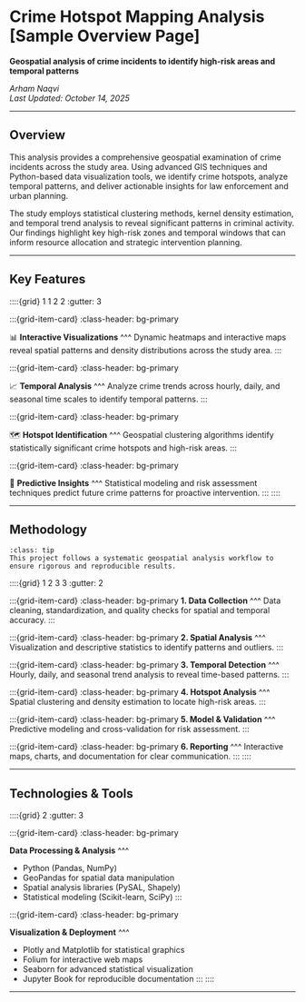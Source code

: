 # Crime Hotspot Mapping Analysis [Sample Overview Page]

**Geospatial analysis of crime incidents to identify high-risk areas and temporal patterns**

*Arham Naqvi*  
*Last Updated: October 14, 2025*

---

## Overview

This analysis provides a comprehensive geospatial examination of crime incidents across the study area. Using advanced GIS techniques and Python-based data visualization tools, we identify crime hotspots, analyze temporal patterns, and deliver actionable insights for law enforcement and urban planning.

The study employs statistical clustering methods, kernel density estimation, and temporal trend analysis to reveal significant patterns in criminal activity. Our findings highlight key high-risk zones and temporal windows that can inform resource allocation and strategic intervention planning.

---

## Key Features

::::{grid} 1 1 2 2
:gutter: 3

:::{grid-item-card}
:class-header: bg-primary

📊 **Interactive Visualizations**
^^^
Dynamic heatmaps and interactive maps reveal spatial patterns and density distributions across the study area.
:::

:::{grid-item-card}
:class-header: bg-primary

📈 **Temporal Analysis**
^^^
Analyze crime trends across hourly, daily, and seasonal time scales to identify temporal patterns.
:::

:::{grid-item-card}
:class-header: bg-primary

🗺️ **Hotspot Identification**
^^^
Geospatial clustering algorithms identify statistically significant crime hotspots and high-risk areas.
:::

:::{grid-item-card}
:class-header: bg-primary

🎯 **Predictive Insights**
^^^
Statistical modeling and risk assessment techniques predict future crime patterns for proactive intervention.
:::
::::

---

## Methodology


```{admonition} Analytical Approach
:class: tip
This project follows a systematic geospatial analysis workflow to ensure rigorous and reproducible results.
```

::::{grid} 1 2 3 3
:gutter: 2

:::{grid-item-card}
:class-header: bg-primary
<strong>1. Data Collection</strong>
^^^
Data cleaning, standardization, and quality checks for spatial and temporal accuracy.
:::

:::{grid-item-card}
:class-header: bg-primary
<strong>2. Spatial Analysis</strong>
^^^
Visualization and descriptive statistics to identify patterns and outliers.
:::

:::{grid-item-card}
:class-header: bg-primary
<strong>3. Temporal Detection</strong>
^^^
Hourly, daily, and seasonal trend analysis to reveal time-based patterns.
:::

:::{grid-item-card}
:class-header: bg-primary
<strong>4. Hotspot Analysis</strong>
^^^
Spatial clustering and density estimation to locate high-risk areas.
:::

:::{grid-item-card}
:class-header: bg-primary
<strong>5. Model & Validation</strong>
^^^
Predictive modeling and cross-validation for risk assessment.
:::

:::{grid-item-card}
:class-header: bg-primary
<strong>6. Reporting</strong>
^^^
Interactive maps, charts, and documentation for clear communication.
:::
::::

---

## Technologies & Tools

::::{grid} 2
:gutter: 3

:::{grid-item-card}
:class-header: bg-primary

**Data Processing & Analysis**
^^^

- Python (Pandas, NumPy)
- GeoPandas for spatial data manipulation
- Spatial analysis libraries (PySAL, Shapely)
- Statistical modeling (Scikit-learn, SciPy)
:::

:::{grid-item-card}
:class-header: bg-primary

**Visualization & Deployment**
^^^

- Plotly and Matplotlib for statistical graphics
- Folium for interactive web maps
- Seaborn for advanced statistical visualization
- Jupyter Book for reproducible documentation
:::
::::

---
